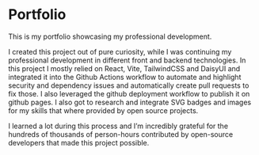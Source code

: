# Portfolio

This is my portfolio showcasing my professional development.

I created this project out of pure curiosity, while I was continuing my professional development in different front and backend technologies. In this project I mostly relied on React, Vite, TailwindCSS and DaisyUI and integrated it into the Github Actions workflow to automate and highlight security and dependency issues and automatically create pull requests to fix those. I also leveraged the github deployment workflow to publish it on github pages. I also got to research and integrate SVG badges and images for my skills that where provided by open source projects.

I learned a lot during this process and I’m incredibly grateful for the hundreds of thousands of person-hours contributed by open-source developers that made this project possible.
